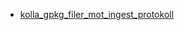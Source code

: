 ﻿*  [kolla_gpkg_filer_mot_ingest_protokoll](/FME/ages/ages_leverans_specifika/norrbottensmuseum/kolla_gpkg_filer_mot_ingest_protokoll/kolla_gpkg_filer_mot_ingest_protokoll)

